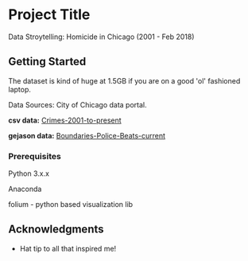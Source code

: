 # Project Title

Data Stroytelling: Homicide in Chicago (2001 - Feb 2018)


## Getting Started

The dataset is kind of huge at 1.5GB if you are on a good 'ol' fashioned laptop.

Data Sources: City of Chicago data portal.

**csv data:** [Crimes-2001-to-present](https://data.cityofchicago.org/Public-Safety/Crimes-2001-to-present-Dashboard/5cd6-ry5g)

**gejason data:** [Boundaries-Police-Beats-current](https://data.cityofchicago.org/Public-Safety/Boundaries-Police-Beats-current-/aerh-rz74)

### Prerequisites

Python 3.x.x

Anaconda 

folium - python based visualization lib

## Acknowledgments

* Hat tip to all that inspired me!